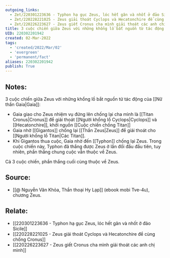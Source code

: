 ```yaml
---
outgoing_links:
  - Zet/220301223636 - Typhon hạ gục Zeus, lóc hết gân và nhốt ở đảo Sicile
  - Zet/220228221025 - Zeus giải thoát Cyclops và Hecatonchire để cùng chống Cronus
  - Zet/220226223627 - Zeus giết Cronus cha mình giải thoát các anh chị mình
title: 3 cuộc chiến giữa Zeus với những khổng lồ bắt nguồn từ tác động của Gaia
UID: 220302201942
created: 02-Mar-2022
tags:
  - 'created/2022/Mar/02'
  - 'evergreen'
  - 'permanent/fact'
aliases: 220302201942
publish: True
---
```

## Notes:
3 cuộc chiến giữa Zeus với những khổng lồ bắt nguồn từ tác động của [[Nữ thần Gaia|Gaia]]:

- Gaia giao cho Zeus nhiệm vụ đứng lên chống lại cha mình là [[Titan Cronus|Cronus]] để giải thoát [[Người khổng lồ Cyclops|Cyclops]] và [[Hecatonchire]], khởi nguồn [[Cuộc chiến chống Titan]]
- Gaia nhờ [[Gigantos]] chống lại [[Thần Zeus|Zeus]] để giải thoát cho [[Người khổng lồ Titan|Các Titan]].
- Khi Gigantos thua cuộc, Gaia nhờ đến [[Typhon]] chống lại Zeus. Trong cuộc chiến này, Typhon đã thắng được Zeus ở lần đối đầu đầu tiên, tuy nhiên, phần thắng chung cuộc vẫn thuộc về Zeus.

Cả 3 cuộc chiến, phần thắng cuối cùng thuộc về Zeus.

## Source:
- [[@ Nguyễn Văn Khỏa, Thần thoại Hy Lạp]] (ebook mobi Tve-4u), chương Zeus.

## Relate:
- [[220301223636 - Typhon hạ gục Zeus, lóc hết gân và nhốt ở đảo Sicile]]
- [[220228221025 - Zeus giải thoát Cyclops và Hecatonchire để cùng chống Cronus]]
- [[220226223627 - Zeus giết Cronus cha mình giải thoát các anh chị mình]]